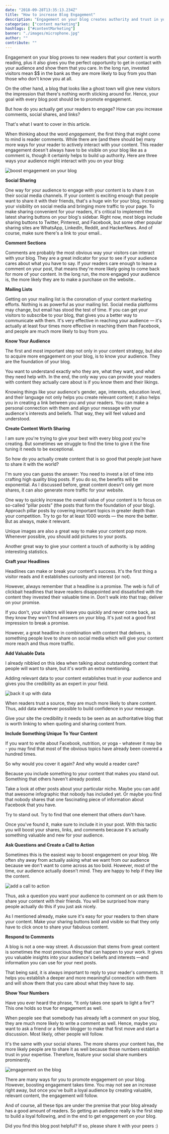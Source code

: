 ```yaml
---
date: "2018-09-28T13:35:13.234Z"
title: "How to increase Blog Engagement"
description: "Engagement on your blog creates authority and trust in your readers. Thus, boosting engagement is important. Here are 7 ways to boost engagement on your blog..."
categories: ["content marketing"]
hashtags: ["#contentMarketing"]
banner: "./images/microphone.jpg"
author: ""
contribute: ""
---
```


Engagement on your blog proves to new readers that your content is worth reading, plus it also gives you the perfect opportunity to get in contact with your audience and show them that you care. In the long run, invested visitors mean $$ in the bank as they are more likely to buy from you than those who don't know you at all.

On the other hand, a blog that looks like a ghost town will give new visitors the impression that there's nothing worth sticking around for. Hence, your goal with every blog post should be to promote engagement.

But how do you actually get your readers to engage? How can you increase comments, social shares, and links?

That's what I want to cover in this article.

<Title id="what-is-engagement">What is Engagement?</Title>

When thinking about the word *engagement*, the first thing that might come to mind is reader comments. While there are (and there should be) many more ways for your reader to actively interact with your content. This reader engagement doesn't always have to be visible on your blog like as a comment is, though it certainly helps to build up authority. Here are three ways your audience might interact with you on your blog:

![boost engagement on your blog](./images/blog_engagement.jpg)

**Social Sharing**

One way for your audience to engage with your content is to share it on their social media channels. If your content is exciting enough that people want to share it with their friends, that's a huge win for your blog, increasing your visibility on social media and bringing more traffic to your page.
To make sharing convenient for your readers, it's critical to implement the latest sharing buttons on your blog's sidebar. Right now, most blogs include sharing buttons to Twitter, Pinterest, and Facebook, but some other popular sharing sites are WhatsApp, LinkedIn, Reddit, and HackerNews. And of course, make sure there's a link to your email..

**Comment Sections**

Comments are probably the most obvious way your visitors can interact with your blog. They are a great indicator for your to see if your audience cares about what you have to say. If your readers care enough to leave a comment on your post, that means they're more likely going to  come back for more of your content. In the long run, the more engaged your audience is, the more likely they are to make a purchase on the website..

**Mailing Lists**

Getting on your mailing list is the coronation of your content marketing efforts. Nothing is as powerful as your mailing list. Social media platforms may change, but email has stood the test of time. If you can get your visitors to subscribe to your blog, that gives you a better way to communicate with them. It's very effective in reaching your audience — it's actually <BlogLink to="https://www.dreamgrow.com/11-reasons-why-newsletter-beats-social-media/">at least four times more effective in reaching them than Facebook</BlogLink>, and people are much more likely to buy from you.

<Title id="boost-blog-engagement">How to boost your Blog Engagement</Title>

**Know Your Audience**

The first and most important step not only in your content strategy, but also to acquire more  engagement on your blog, is to know your audience. They are the foundation of your blog.

You want to understand exactly who they are, what they want, and what they need help with. In the end, the only way you can provide your readers with content they actually care about is if you know them and their likings.

Knowing things like your audience's gender, age, interests, education level, and their language  not only helps you  create relevant content; it also helps you in creating a link between you and your readers. You can make a personal connection with them and align your message with your audience's interests and beliefs. That way, they will feel valued and understood.

**Create Content Worth Sharing**

I am sure you're trying to give your best with every blog post you're creating. But sometimes we struggle to find the time  to give it the fine tuning it needs to be exceptional.

So how do you actually create content that is so good that people just have to share it with the world?

I'm sure you can guess the answer: You need to invest a lot of  time into crafting high quality blog posts. If you do so, the benefits will be exponential. As I discussed before, great content doesn't only get more shares, it can also generate more traffic for your website.

One way to quickly increase the overall value of your content is to focus on so-called “pillar posts” (the posts that form the foundation of your blog). Approach  pillar posts by covering important topics in greater depth than your competition. Try to go for at least 1000 words — the more the better. But as always, make it relevant.

Unique images are also a great way to make your content pop more. Whenever possible, you should add pictures to your posts.

Another great way to give your content a touch of authority is by adding interesting statistics.

**Craft your Headlines**

Headlines can make or break your content's success. It's the first thing a visitor reads and it establishes curiosity and interest (or not).

However, always remember that a headline is a promise. The web is full of clickbait headlines that leave readers disappointed and dissatisfied with the content they invested their valuable time in. Don't walk into that trap; deliver on your promise.

If you don't, your visitors will leave you quickly and never come back, as they know they won't find answers on your blog. It's just not a good first impression to break a promise.

However, a great headline in combination with content that delivers, is something people love to share on social media which will give your content more reach and thus more traffic.

**Add Valuable Data**

I already nibbled on this idea when talking about outstanding content that people will want to share, but it's worth an extra mentioning.

Adding relevant data to your content establishes trust in your audience and gives you the credibility as an expert in your field.

![back it up with data](./images/data_proof.jpg)

When readers trust a source, they are much more likely to share content. Thus, add data whenever possible to build confidence in your message.

Give your site the credibility it needs to be seen as an authoritative blog that is worth linking to when quoting and sharing content from.

**Include Something Unique To Your Content**

If you want to write about Facebook, nutrition, or yoga - whatever it may be - you may find that most of the obvious topics have already been covered a hundred times.

So why would you cover it again? And why would a reader care?

Because you include something to your content that makes you stand out. Something that others haven't already posted.

Take a look at other posts about your particular niche. Maybe you can add that awesome infographic that nobody has included yet. Or maybe you find that nobody shares that one fascinating piece of information about Facebook that you have.

Try to stand out. Try to find that one element that others don't have.

Once you've found it, make sure to include it in your post. With this tactic you will boost your shares, links, and comments because it's actually something valuable and new for your audience.

**Ask Questions and Create a Call to Action**

Sometimes this is the easiest way to boost engagement on your blog. We often shy away from actually asking what we want from our audience because we don't want to come across as too bold. However, most of the time, our audience actually doesn't mind. They are happy to help if they like the content.

![add a call to action](./images/microphone.jpg)


Thus, ask a question you want your audience to comment on or ask them to share your content with their friends. You will be surprised how many people actually do this if you just ask nicely.

As I mentioned already, make sure it's easy for your readers to then share your content. Make your sharing buttons bold and visible so that they only have to click once to share your fabulous content.

**Respond to Comments**

A blog is not a one-way street. A discussion that stems from great content is sometimes the most precious thing that can happen to your work. It gives you valuable insights into your audience's beliefs and interests —and  information you can use for your next posts.

That being said, it is always important to reply to your reader's comments. It helps you establish a deeper and more meaningful connection with them and will show them that you care about what they have to say.

**Show Your Numbers**

Have you ever heard the phrase, “it only takes one spark to light a fire”? This one holds so true for engagement as well.

When people see that somebody has already left a comment on your blog, they are much more likely to write a comment as well. Hence, maybe you want to ask a friend or a fellow blogger to make that first move and start a discussion. Most likely, other people will follow.

It's the same with your social shares. The more shares your content has, the more likely people are to share it as well because those numbers establish trust in your expertise. Therefore, feature your social share numbers prominently.

![engagement on the blog](./images/blog_engagement_numbers.jpg)

<Title id="conclusion">Conclusion</Title>

There are many ways for you to promote engagement on your blog. However, boosting engagement takes time. You may not see an increase right away, but once you've built a loyal audience by creating valuable, relevant content, the engagement will follow.

And of course, all these tips are under the premise that your blog already has a good amount of readers. So getting an audience really is the first step to build a loyal following, and in the end to get engagement on your blog.

Did you find this blog post helpful? If so, please share it with your peers :)

